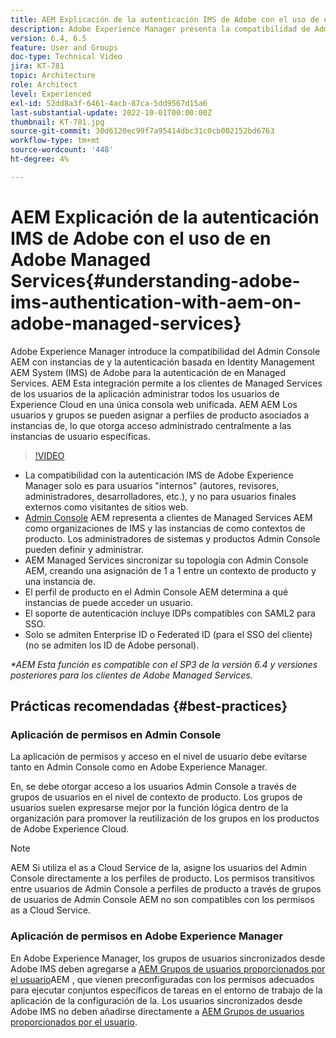```yaml
---
title: AEM Explicación de la autenticación IMS de Adobe con el uso de en Adobe Managed Services
description: Adobe Experience Manager presenta la compatibilidad de Admin Console AEM para instancias de y la autenticación basada en Adobe IMS (Identity Management AEM System) para la autenticación en Managed Services.   AEM Esta integración permite a los clientes de Managed Services de los usuarios de la aplicación administrar todos los usuarios de Experience Cloud en una única consola web unificada. AEM AEM Los usuarios y grupos pueden asignarse a perfiles de producto asociados a instancias de, lo que otorga acceso administrado de forma centralizada a las instancias específicas de la instancia de la aplicación.
version: 6.4, 6.5
feature: User and Groups
doc-type: Technical Video
jira: KT-781
topic: Architecture
role: Architect
level: Experienced
exl-id: 52dd8a3f-6461-4acb-87ca-5dd9567d15a6
last-substantial-update: 2022-10-01T00:00:00Z
thumbnail: KT-781.jpg
source-git-commit: 30d6120ec99f7a95414dbc31c0cb002152bd6763
workflow-type: tm+mt
source-wordcount: '448'
ht-degree: 4%

---
```


# AEM Explicación de la autenticación IMS de Adobe con el uso de en Adobe Managed Services{#understanding-adobe-ims-authentication-with-aem-on-adobe-managed-services}

Adobe Experience Manager introduce la compatibilidad del Admin Console AEM con instancias de y la autenticación basada en Identity Management AEM System (IMS) de Adobe para la autenticación de en Managed Services.   AEM Esta integración permite a los clientes de Managed Services de los usuarios de la aplicación administrar todos los usuarios de Experience Cloud en una única consola web unificada. AEM AEM Los usuarios y grupos se pueden asignar a perfiles de producto asociados a instancias de, lo que otorga acceso administrado centralmente a las instancias de usuario específicas.

>[!VIDEO](https://video.tv.adobe.com/v/26170?quality=12&learn=on)

* La compatibilidad con la autenticación IMS de Adobe Experience Manager solo es para usuarios &quot;internos&quot; (autores, revisores, administradores, desarrolladores, etc.), y no para usuarios finales externos como visitantes de sitios web.
* [Admin Console](https://adminconsole.adobe.com/) AEM representa a clientes de Managed Services AEM como organizaciones de IMS y las instancias de como contextos de producto. Los administradores de sistemas y productos Admin Console pueden definir y administrar.
* AEM Managed Services sincronizar su topología con Admin Console AEM, creando una asignación de 1 a 1 entre un contexto de producto y una instancia de.
* El perfil de producto en el Admin Console AEM determina a qué instancias de puede acceder un usuario.
* El soporte de autenticación incluye IDPs compatibles con SAML2 para SSO.
* Solo se admiten Enterprise ID o Federated ID (para el SSO del cliente) (no se admiten los ID de Adobe personal).

*&#42;AEM Esta función es compatible con el SP3 de la versión 6.4 y versiones posteriores para los clientes de Adobe Managed Services.*

## Prácticas recomendadas {#best-practices}

### Aplicación de permisos en Admin Console

La aplicación de permisos y acceso en el nivel de usuario debe evitarse tanto en Admin Console como en Adobe Experience Manager.

En, se debe otorgar acceso a los usuarios Admin Console a través de grupos de usuarios en el nivel de contexto de producto. Los grupos de usuarios suelen expresarse mejor por la función lógica dentro de la organización para promover la reutilización de los grupos en los productos de Adobe Experience Cloud.

>[!NOTE]
>
> AEM Si utiliza el as a Cloud Service de la, asigne los usuarios del Admin Console directamente a los perfiles de producto. Los permisos transitivos entre usuarios de Admin Console a perfiles de producto a través de grupos de usuarios de Admin Console AEM no son compatibles con los permisos as a Cloud Service.

### Aplicación de permisos en Adobe Experience Manager

En Adobe Experience Manager, los grupos de usuarios sincronizados desde Adobe IMS deben agregarse a [AEM Grupos de usuarios proporcionados por el usuario](https://experienceleague.adobe.com/docs/experience-manager-65/administering/security/security.html?lang=es)AEM , que vienen preconfiguradas con los permisos adecuados para ejecutar conjuntos específicos de tareas en el entorno de trabajo de la aplicación de la configuración de la. Los usuarios sincronizados desde Adobe IMS no deben añadirse directamente a [AEM Grupos de usuarios proporcionados por el usuario](https://experienceleague.adobe.com/docs/experience-manager-65/administering/security/security.html?lang=es).
